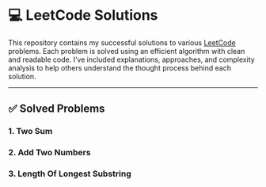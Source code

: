 # 💻 LeetCode Solutions

This repository contains my successful solutions to various [LeetCode](https://leetcode.com/) problems. Each problem is solved using an efficient algorithm with clean and readable code. I’ve included explanations, approaches, and complexity analysis to help others understand the thought process behind each solution.

---

## ✅ Solved Problems

### 1. Two Sum    
### 2. Add Two Numbers 
### 3. Length Of Longest Substring

